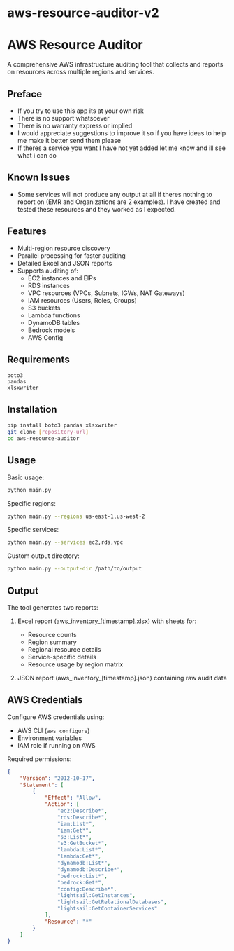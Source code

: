 # aws-resource-auditor-v2


# AWS Resource Auditor

A comprehensive AWS infrastructure auditing tool that collects and reports on resources across multiple regions and services.

## Preface

- If you try to use this app its at your own risk
- There is no support whatsoever
- There is no warranty express or implied
- I would appreciate suggestions to improve it so if you have ideas to help me make it better send them please
- If theres a service you want I have not yet added let me know and ill see what i can do 

## Known Issues
- Some services will not produce any output at all if theres nothing to report on (EMR and Organizations are 2 examples).  I have created and tested these resources and they worked as I expected.

## Features

- Multi-region resource discovery
- Parallel processing for faster auditing
- Detailed Excel and JSON reports
- Supports auditing of:
  - EC2 instances and EIPs
  - RDS instances
  - VPC resources (VPCs, Subnets, IGWs, NAT Gateways)
  - IAM resources (Users, Roles, Groups)
  - S3 buckets
  - Lambda functions
  - DynamoDB tables
  - Bedrock models
  - AWS Config

## Requirements

```
boto3
pandas
xlsxwriter
```

## Installation

```bash
pip install boto3 pandas xlsxwriter
git clone [repository-url]
cd aws-resource-auditor
```

## Usage

Basic usage:
```bash
python main.py
```

Specific regions:
```bash
python main.py --regions us-east-1,us-west-2
```

Specific services:
```bash
python main.py --services ec2,rds,vpc
```

Custom output directory:
```bash
python main.py --output-dir /path/to/output
```

## Output

The tool generates two reports:
1. Excel report (aws_inventory_[timestamp].xlsx) with sheets for:
   - Resource counts
   - Region summary
   - Regional resource details
   - Service-specific details
   - Resource usage by region matrix

2. JSON report (aws_inventory_[timestamp].json) containing raw audit data

## AWS Credentials

Configure AWS credentials using:
- AWS CLI (`aws configure`)
- Environment variables
- IAM role if running on AWS

Required permissions:
```json
{
    "Version": "2012-10-17",
    "Statement": [
        {
            "Effect": "Allow",
            "Action": [
                "ec2:Describe*",
                "rds:Describe*",
                "iam:List*",
                "iam:Get*",
                "s3:List*",
                "s3:GetBucket*",
                "lambda:List*",
                "lambda:Get*",
                "dynamodb:List*",
                "dynamodb:Describe*",
                "bedrock:List*",
                "bedrock:Get*",
                "config:Describe*",
                "lightsail:GetInstances",
                "lightsail:GetRelationalDatabases",
                "lightsail:GetContainerServices"
            ],
            "Resource": "*"
        }
    ]
}
```